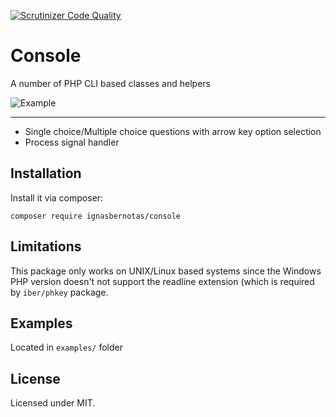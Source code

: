 [![Scrutinizer Code Quality](https://scrutinizer-ci.com/g/iber/console/badges/quality-score.png?b=master)](https://scrutinizer-ci.com/g/iber/console/?branch=master)

# Console
A number of PHP CLI based classes and helpers

![Example](https://iber.lt/projects/console.gif)

------------
 - Single choice/Multiple choice questions with arrow key option selection
 - Process signal handler
 
## Installation
Install it via composer:
```
composer require ignasbernotas/console
```

## Limitations
This package only works on UNIX/Linux based systems since the Windows PHP version doesn't not support the readline extension (which is required by ```iber/phkey``` package.

## Examples
Located in ```examples/``` folder

## License
Licensed under MIT.
